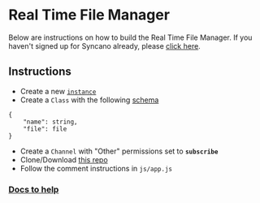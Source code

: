 # Real Time File Manager

Below are instructions on how to build the Real Time File Manager. If you haven't signed up for Syncano already, please [click here](https://dashboard.syncano.io/#/signup).

## Instructions

- Create a new [`instance`](http://docs.syncano.io/docs/getting-started-with-syncano#adding-an-instance)
- Create a `Class` with the following [schema]()
```
{
	"name": string,
	"file": file
}
```
- Create a `Channel` with "Other" permissions set to **`subscribe`**
- Clone/Download [this repo](https://github.com/devintyler/syncano-realtime-files)
- Follow the comment instructions in `js/app.js`

### [Docs to help](http://docs.syncano.io/docs/realtime-communication)